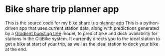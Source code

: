 # Bike share trip planner app

This is the source code for my [bike share trip planner app](bike-share-trip-planner.herokuapp.com)
This is a python-driven app that uses current station data, along with predictions generated by a [Gradient boosting tree](href=https://en.wikipedia.org/wiki/Gradient_boosting) model, to predict bike and dock availability for stations in the CitiBike system. It currently directs you to the ideal station to get a bike at start of your trip, as well as the ideal station to dock your bike at the end. 

